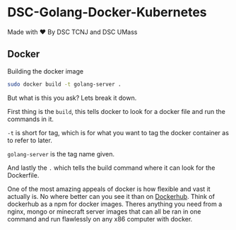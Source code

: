 # DSC-Golang-Docker-Kubernetes

Made with :heart: By DSC TCNJ and DSC UMass




## Docker

Building the docker image

```bash 
sudo docker build -t golang-server .
```

But what is this you ask? Lets break it down.

First thing is the `build`, this tells docker to look for a docker file and run the commands in it.

`-t` is short for tag, which is for what you want to tag the docker container as to refer to later. 

`golang-server` is the tag name given.

And lastly the `.` which tells the build command where it can look for the Dockerfile.


One of the most amazing appeals of docker is how flexible and vast it actually is. No where better can you see it than on [Dockerhub](https://hub.docker.com/). Think of dockerhub as a npm for docker images. Theres anything you need from a nginx, mongo or minecraft server images that can all be ran in one command and run flawlessly on any x86 computer with docker.

